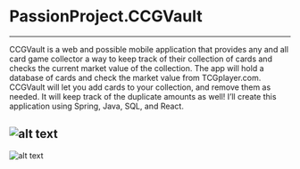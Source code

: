 # PassionProject.CCGVault
----

CCGVault is a web and possible mobile application that provides any and all card game collector a way to keep track of their collection of cards and checks the current market value of the collection. The app will hold a database of cards and check the market value from TCGplayer.com. CCGVault will let you add cards to your collection, and remove them as needed. It will keep track of the duplicate amounts as well! I’ll create this application using Spring, Java, SQL, and React.

![alt text](https://github.com/troyle51/PassionProject.CCGVault/blob/main/CCGVault-UML.png?raw=true)
----
![alt text](https://github.com/troyle51/PassionProject.CCGVault/blob/main/CCGVault-UI.png?raw=true)
